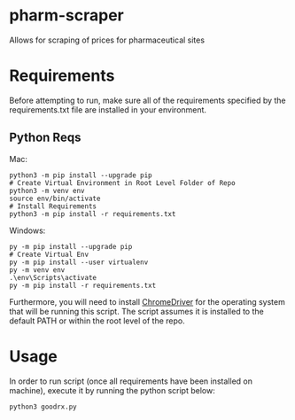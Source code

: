 # pharm-scraper
Allows for scraping of prices for pharmaceutical sites

# Requirements

Before attempting to run, make sure all of the requirements specified by the requirements.txt file are installed in your environment. 

## Python Reqs

Mac:

```
python3 -m pip install --upgrade pip
# Create Virtual Environment in Root Level Folder of Repo
python3 -m venv env
source env/bin/activate
# Install Requirements
python3 -m pip install -r requirements.txt

```

Windows:
```
py -m pip install --upgrade pip
# Create Virtual Env
py -m pip install --user virtualenv
py -m venv env
.\env\Scripts\activate
py -m pip install -r requirements.txt
```



Furthermore, you will need to install [ChromeDriver](https://chromedriver.chromium.org/downloads) for the operating system that will be running this script. The script assumes it is installed to the default PATH or within the root level of the repo. 

# Usage

In order to run script (once all requirements have been installed on machine), execute it by running the python script below:
```
python3 goodrx.py
```


